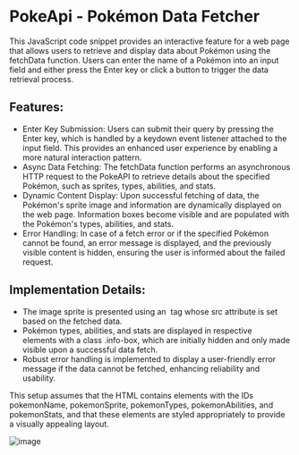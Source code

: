 # PokeApi - Pokémon Data Fetcher

This JavaScript code snippet provides an interactive feature for a web page that allows users to retrieve and display data about Pokémon using the fetchData function. Users can enter the name of a Pokémon into an input field and either press the Enter key or click a button to trigger the data retrieval process.

## Features:
+ Enter Key Submission: Users can submit their query by pressing the Enter key, which is handled by a keydown event listener attached to the input field. This provides an enhanced user experience by enabling a more natural interaction pattern.
+ Async Data Fetching: The fetchData function performs an asynchronous HTTP request to the PokeAPI to retrieve details about the specified Pokémon, such as sprites, types, abilities, and stats.
+ Dynamic Content Display: Upon successful fetching of data, the Pokémon's sprite image and information are dynamically displayed on the web page. Information boxes become visible and are populated with the Pokémon's types, abilities, and stats.
+ Error Handling: In case of a fetch error or if the specified Pokémon cannot be found, an error message is displayed, and the previously visible content is hidden, ensuring the user is informed about the failed request.

## Implementation Details:
+ The image sprite is presented using an <img> tag whose src attribute is set based on the fetched data.
+ Pokémon types, abilities, and stats are displayed in respective <div> elements with a class .info-box, which are initially hidden and only made visible upon a successful data fetch.
+ Robust error handling is implemented to display a user-friendly error message if the data cannot be fetched, enhancing reliability and usability.

This setup assumes that the HTML contains elements with the IDs pokemonName, pokemonSprite, pokemonTypes, pokemonAbilities, and pokemonStats, and that these elements are styled appropriately to provide a visually appealing layout.

![image](https://github.com/chavez62/pokeapi/assets/67764701/a2066315-65d5-4efc-add3-52fef34f8e0c)

